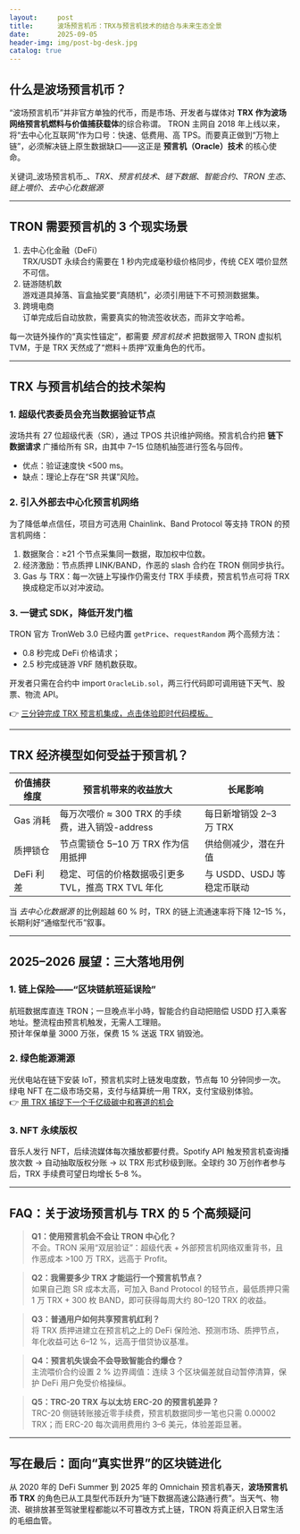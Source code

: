 ```yaml
---
layout:     post
title:      波场预言机币：TRX与预言机技术的结合与未来生态全景
date:       2025-09-05
header-img: img/post-bg-desk.jpg
catalog: true
---
```


## 什么是波场预言机币？
“波场预言机币”并非官方单独的代币，而是市场、开发者与媒体对 **TRX 作为波场网络预言机燃料与价值捕获载体**的综合称谓。 TRON 主网自 2018 年上线以来，将“去中心化互联网”作为口号：快速、低费用、高 TPS。而要真正做到“万物上链”，必须解决链上原生数据缺口——这正是 **预言机（Oracle）技术** 的核心使命。

关键词_波场预言机币_、_TRX_、_预言机技术_、_链下数据_、_智能合约_、_TRON 生态_、_链上喂价_、_去中心化数据源_

---

## TRON 需要预言机的 3 个现实场景

1. 去中心化金融（DeFi）  
   TRX/USDT 永续合约需要在 1 秒内完成毫秒级价格同步，传统 CEX 喂价显然不可信。  
2. 链游随机数  
   游戏道具掉落、盲盒抽奖要“真随机”，必须引用链下不可预测数据集。  
3. 跨境电商  
   订单完成后自动放款，需要真实的物流签收状态，而非文字哈希。

每一次链外操作的“真实性锚定”，都需要 _预言机技术_ 把数据带入 TRON 虚拟机 TVM，于是 TRX 天然成了“燃料＋质押”双重角色的代币。

---

## TRX 与预言机结合的技术架构

### 1. 超级代表委员会充当数据验证节点  
波场共有 27 位超级代表（SR），通过 TPOS 共识维护网络。预言机合约把 **链下数据请求** 广播给所有 SR，由其中 7–15 位随机抽签进行签名与回传。  
- 优点：验证速度快 <500 ms。  
- 缺点：理论上存在“SR 共谋”风险。

### 2. 引入外部去中心化预言机网络  
为了降低单点信任，项目方可选用 Chainlink、Band Protocol 等支持 TRON 的预言机网络：  
1. 数据聚合：≥21 个节点采集同一数据，取加权中位数。  
2. 经济激励：节点质押 LINK/BAND，作恶的 slash 合约在 TRON 侧同步执行。  
3. Gas 与 TRX：每一次链上写操作仍需支付 TRX 手续费，预言机节点可将 TRX 换成稳定币以对冲波动。

### 3. 一键式 SDK，降低开发门槛  
TRON 官方 TronWeb 3.0 已经内置 `getPrice`、`requestRandom` 两个高频方法：  
- 0.8 秒完成 DeFi 价格请求；  
- 2.5 秒完成链游 VRF 随机数获取。  

开发者只需在合约中 import `OracleLib.sol`，两三行代码即可调用链下天气、股票、物流 API。

👉 [三分钟完成 TRX 预言机集成，点击体验即时代码模板。](https://okxdog.com/)

---

## TRX 经济模型如何受益于预言机？

| 价值捕获维度 | 预言机带来的收益放大 | 长尾影响 |
| --- | --- | --- |
| Gas 消耗 | 每万次喂价 ≈ 300 TRX 的手续费，进入销毁-address | 每日新增销毁 2–3 万 TRX |
| 质押锁仓 | 节点需锁仓 5–10 万 TRX 作为信用抵押 | 供给侧减少，潜在升值 |
| DeFi 利差 | 稳定、可信的价格数据吸引更多 TVL，推高 TRX TVL 年化 | 与 USDD、USDJ 等稳定币联动 |

当 _去中心化数据源_ 的比例超越 60 % 时，TRX 的链上流通速率将下降 12–15 %，长期利好“通缩型代币”叙事。

---

## 2025–2026 展望：三大落地用例

### 1. 链上保险——“区块链航班延误险”  
航班数据库直连 TRON；一旦晚点半小時，智能合约自动把赔偿 USDD 打入乘客地址。整流程由预言机触发，无需人工理赔。  
预计年保单量 3000 万张，保费 15 % 送返 TRX 销毁池。

### 2. 绿色能源溯源  
光伏电站在链下安装 IoT，预言机实时上链发电度数，节点每 10 分钟同步一次。绿电 NFT 在二级市场交易，支付与结算统一用 TRX，支付宝级别体验。  
👉 [用 TRX 捕捉下一个千亿级碳中和赛道的机会](https://okxdog.com/)

### 3. NFT 永续版权  
音乐人发行 NFT，后续流媒体每次播放都要付费。Spotify API 触发预言机查询播放次数 → 自动抽取版权分账 → 以 TRX 形式秒级到账。全球约 30 万创作者参与后，TRX 手续费可望日均增长 5–8 %。

---

## FAQ：关于波场预言机与 TRX 的 5 个高频疑问

> **Q1：使用预言机会不会让 TRON 中心化？**  
> 不会。TRON 采用“双层验证”：超级代表 + 外部预言机网络双重背书，且作恶成本 >100 万 TRX，远高于 Profit。

> **Q2：我需要多少 TRX 才能运行一个预言机节点？**  
> 如果自己跑 SR 成本太高，可加入 Band Protocol 的轻节点，最低质押只需 1 万 TRX + 300 枚 BAND，即可获得每周大约 80–120 TRX 的收益。

> **Q3：普通用户如何共享预言机红利？**  
> 将 TRX 质押进建立在预言机之上的 DeFi 保险池、预测市场、质押节点，年化收益可达 6–12 %，远高于借贷协议基准。

> **Q4：预言机失误会不会导致智能合约爆仓？**  
> 主流喂价合约设置 2 % 边界阈值：连续 3 个区块偏差就自动暂停清算，保护 DeFi 用户免受价格操纵。

> **Q5：TRC-20 TRX 与以太坊 ERC-20 的预言机差异？**  
> TRC-20 侧链转账接近零手续费，预言机数据同步一笔也只需 0.00002 TRX；而 ERC-20 每次调用费用约 3–6 美元，体验差距显著。

---

## 写在最后：面向“真实世界”的区块链进化

从 2020 年的 DeFi Summer 到 2025 年的 Omnichain 预言机春天，**波场预言机币 TRX** 的角色已从工具型代币跃升为“链下数据高速公路通行费”。当天气、物流、碳排放甚至驾驶里程都能以不可篡改方式上链，TRON 将真正织入日常生活的毛细血管。